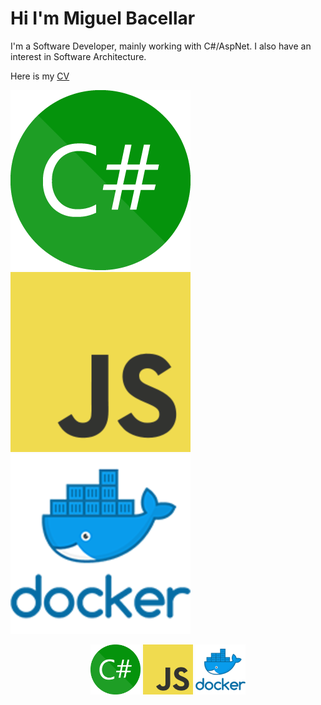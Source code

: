 # Hi I'm Miguel Bacellar

I'm a Software Developer, mainly working with C#/AspNet. I also have an interest in Software Architecture.

Here is my [CV](https://github.com/yEIeven/ReadMe/blob/main/Curriculo%20EN-New.pdf)  


![C#](https://github.com/yEIeven/ReadMe/raw/main/csharp.png)
![JavaScript](https://github.com/yEIeven/ReadMe/raw/main/javascript.png)
![Docker](https://github.com/yEIeven/ReadMe/raw/main/Docker.png)
<p align="center">
  <img src="https://github.com/yEIeven/ReadMe/raw/main/csharp.png" alt="C#" width="80" />
  <img src="https://github.com/yEIeven/ReadMe/raw/main/javascript.png" alt="JavaScript" width="80" />
  <img src="https://github.com/yEIeven/ReadMe/raw/main/Docker.png" alt="Docker" width="80" />
</p>

